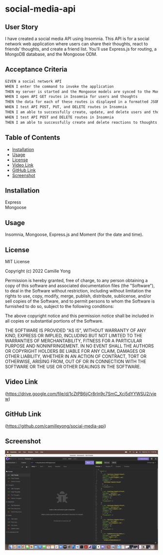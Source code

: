# social-media-api

## User Story
I have created a social media API using Insomnia. This API is for a social network web application where users can share their thoughts, react to friends’ thoughts, and create a friend list. You’ll use Express.js for routing, a MongoDB database, and the Mongoose ODM.

## Acceptance Criteria

```md
GIVEN a social network API
WHEN I enter the command to invoke the application
THEN my server is started and the Mongoose models are synced to the MongoDB database
WHEN I open API GET routes in Insomnia for users and thoughts
THEN the data for each of these routes is displayed in a formatted JSON
WHEN I test API POST, PUT, and DELETE routes in Insomnia
THEN I am able to successfully create, update, and delete users and thoughts in my database
WHEN I test API POST and DELETE routes in Insomnia
THEN I am able to successfully create and delete reactions to thoughts and add and remove friends to a user’s friend list
```

## Table of Contents 

- [Installation](#installation)
- [Usage](#usage)
- [License](#license)
- [Video Link](#video-link)
- [GitHub Link](#github-link)
- [Screenshot](#Screenshot)

## Installation
Express
<br>
Mongoose

## Usage
Insomnia, Mongoose, Express.js and Moment (for the date and time).

## License
MIT License

Copyright (c) 2022 Camille Yong 

Permission is hereby granted, free of charge, to any person obtaining a copy
of this software and associated documentation files (the "Software"), to deal
in the Software without restriction, including without limitation the rights
to use, copy, modify, merge, publish, distribute, sublicense, and/or sell
copies of the Software, and to permit persons to whom the Software is
furnished to do so, subject to the following conditions:

The above copyright notice and this permission notice shall be included in all
copies or substantial portions of the Software.

THE SOFTWARE IS PROVIDED "AS IS", WITHOUT WARRANTY OF ANY KIND, EXPRESS OR
IMPLIED, INCLUDING BUT NOT LIMITED TO THE WARRANTIES OF MERCHANTABILITY,
FITNESS FOR A PARTICULAR PURPOSE AND NONINFRINGEMENT. IN NO EVENT SHALL THE
AUTHORS OR COPYRIGHT HOLDERS BE LIABLE FOR ANY CLAIM, DAMAGES OR OTHER
LIABILITY, WHETHER IN AN ACTION OF CONTRACT, TORT OR OTHERWISE, ARISING FROM,
OUT OF OR IN CONNECTION WITH THE SOFTWARE OR THE USE OR OTHER DEALINGS IN THE
SOFTWARE.

## Video Link
(https://drive.google.com/file/d/1cZtPB6jjCr8rIn9c7SmC_Xcj5dYYWSU2/view)

## GitHub Link
(https://github.com/camilleyong/social-media-api)

## Screenshot
![ScreenShot](./Screen%20Shot%202022-10-19%20at%2011.06.21%20PM.png)